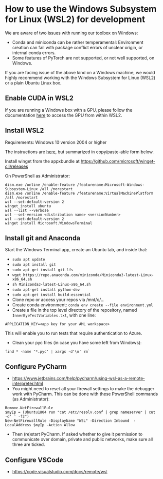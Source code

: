 # How to use the Windows Subsystem for Linux (WSL2) for development

We are aware of two issues with running our toolbox on Windows:
- Conda and miniconda can be rather temperamental: Environment creation can fail with package conflict errors
of unclear origin, or internal conda errors.
- Some features of PyTorch are not supported, or not well supported, on Windows.

If you are facing issue of the above kind on a Windows machine, we would highly recommend working with the
Windows Subsystem for Linux (WSL2) or a plain Ubuntu Linux box.

## Enable CUDA in WSL2
If you are running a Windows box with a GPU, please follow the documentation 
[here](https://docs.microsoft.com/en-us/windows/win32/direct3d12/gpu-cuda-in-wsl) to access the GPU
from within WSL2.

## Install WSL2

Requirements: Windows 10 version 2004 or higher

The instructions are [here](https://docs.microsoft.com/en-us/windows/wsl/install-win10), but summarized in
copy/paste-able form below.

Install winget from the appxbundle at https://github.com/microsoft/winget-cli/releases

On PowerShell as Administrator:
```
dism.exe /online /enable-feature /featurename:Microsoft-Windows-Subsystem-Linux /all /norestart
dism.exe /online /enable-feature /featurename:VirtualMachinePlatform /all /norestart
wsl --set-default-version 2
winget install ubuntu
wsl --list --verbose
wsl --set-version <distribution name> <versionNumber>
wsl --set-default-version 2
winget install Microsoft.WindowsTerminal
```

## Install git and Anaconda

Start the Windows Terminal app, create an Ubuntu tab, and inside that:
- `sudo apt update`
- `sudo apt install git`
- `sudo apt-get install git-lfs`
- `wget https://repo.anaconda.com/miniconda/Miniconda3-latest-Linux-x86_64.sh`
- `sh Miniconda3-latest-Linux-x86_64.sh`
- `sudo apt-get install python-dev`
- `sudo apt-get install build-essential`
- Clone repo or access your repos via /mnt/c/...
- Create conda environment: `conda env create --file environment.yml`
- Create a file in the top level directory of the repository, named `InnerEyeTestVariables.txt`, with one line:
```
APPLICATION_KEY=<app key for your AML workspace>
```
This will enable you to run tests that require authentication to Azure.
- Clean your pyc files (in case you have some left from Windows):
```
find * -name '*.pyc' | xargs -d'\n' rm`
```

## Configure PyCharm

- https://www.jetbrains.com/help/pycharm/using-wsl-as-a-remote-interpreter.html
- You might need to reset all your firewall settings to make the debugger work with PyCharm. This can be done with these PowerShell commands (as Administrator):
```
Remove-NetFirewallRule
$myIp = (Ubuntu1804 run "cat /etc/resolv.conf | grep nameserver | cut -d' ' -f2")
New-NetFirewallRule -DisplayName "WSL" -Direction Inbound  -LocalAddress $myIp -Action Allow
```
- Then (re)start PyCharm. If asked whether to give it permission to communicate over domain, private and public networks, make sure all three are ticked.

## Configure VSCode
- https://code.visualstudio.com/docs/remote/wsl
